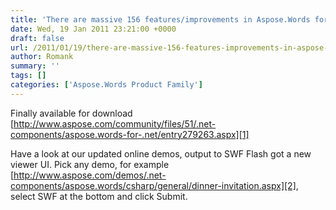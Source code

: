 ```yaml
---
title: 'There are massive 156 features/improvements in Aspose.Words for .NET 9.6'
date: Wed, 19 Jan 2011 23:21:00 +0000
draft: false
url: /2011/01/19/there-are-massive-156-features-improvements-in-aspose-words-for-net-9-6/
author: Romank
summary: ''
tags: []
categories: ['Aspose.Words Product Family']
---
```


Finally available for download [http://www.aspose.com/community/files/51/.net-components/aspose.words-for-.net/entry279263.aspx][1]

Have a look at our updated online demos, output to SWF Flash got a new viewer UI. Pick any demo, for example [http://www.aspose.com/demos/.net-components/aspose.words/csharp/general/dinner-invitation.aspx][2], select SWF at the bottom and click Submit.




[1]: http://www.aspose.com/community/files/51/.net-components/aspose.words-for-.net/entry279263.aspx
[2]: http://www.aspose.com/demos/.net-components/aspose.words/csharp/general/dinner-invitation.aspx





